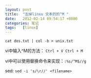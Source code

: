 ```yaml
---
layout: post
title:  "去掉linxu 文本的的^M "
date:   2012-02-14 09:54:17 +0800
categories: 笔记
tags:   [linux]
---
```


    cat dos.txt | col -b > unix.txt
    

vi中输入^M的方法：  `Ctrl + V Ctrl + M`

vi中可以使用替换命令来实现：`:%s/^M$//g`

sed: `sed -i 's/\r//' <filename> `